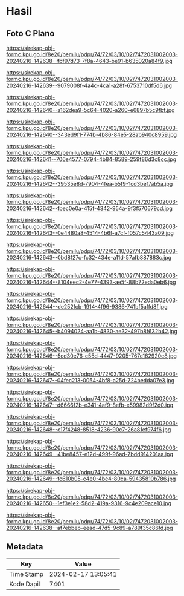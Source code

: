 # Hasil

## Foto C Plano

https://sirekap-obj-formc.kpu.go.id/8e20/pemilu/pdpr/74/72/03/10/02/7472031002003-20240216-142638--fbf97d73-7f8a-4643-be91-b635020a84f9.jpg

https://sirekap-obj-formc.kpu.go.id/8e20/pemilu/pdpr/74/72/03/10/02/7472031002003-20240216-142639--9079008f-4a4c-4ca1-a28f-6753710df5d6.jpg

https://sirekap-obj-formc.kpu.go.id/8e20/pemilu/pdpr/74/72/03/10/02/7472031002003-20240216-142640--a162dea9-5c64-4020-a260-e6897b5c9fbf.jpg

https://sirekap-obj-formc.kpu.go.id/8e20/pemilu/pdpr/74/72/03/10/02/7472031002003-20240216-142640--343ed9f1-774b-4b86-84e5-28ab940c8959.jpg

https://sirekap-obj-formc.kpu.go.id/8e20/pemilu/pdpr/74/72/03/10/02/7472031002003-20240216-142641--706e4577-0794-4b84-8589-259f86d3c8cc.jpg

https://sirekap-obj-formc.kpu.go.id/8e20/pemilu/pdpr/74/72/03/10/02/7472031002003-20240216-142642--39535e8d-7904-4fea-b5f9-1cd3bef7ab5a.jpg

https://sirekap-obj-formc.kpu.go.id/8e20/pemilu/pdpr/74/72/03/10/02/7472031002003-20240216-142642--fbec0e0a-415f-4342-954a-9f3f570679cd.jpg

https://sirekap-obj-formc.kpu.go.id/8e20/pemilu/pdpr/74/72/03/10/02/7472031002003-20240216-142643--0e4480a8-4514-4b6f-a7cf-f057c5443a09.jpg

https://sirekap-obj-formc.kpu.go.id/8e20/pemilu/pdpr/74/72/03/10/02/7472031002003-20240216-142643--0bd8f27c-fc32-434e-a11d-57afb887883c.jpg

https://sirekap-obj-formc.kpu.go.id/8e20/pemilu/pdpr/74/72/03/10/02/7472031002003-20240216-142644--8104eec2-4e77-4393-ae5f-88b72eda0eb6.jpg

https://sirekap-obj-formc.kpu.go.id/8e20/pemilu/pdpr/74/72/03/10/02/7472031002003-20240216-142644--de252fcb-1914-4f96-9386-741bf5affd8f.jpg

https://sirekap-obj-formc.kpu.go.id/8e20/pemilu/pdpr/74/72/03/10/02/7472031002003-20240216-142645--b4094024-aa1b-4830-ae32-497b8f632b42.jpg

https://sirekap-obj-formc.kpu.go.id/8e20/pemilu/pdpr/74/72/03/10/02/7472031002003-20240216-142646--5cd30e76-c55d-4447-9205-767c162920e8.jpg

https://sirekap-obj-formc.kpu.go.id/8e20/pemilu/pdpr/74/72/03/10/02/7472031002003-20240216-142647--04fec213-0054-4bf8-a25d-724bedda07e3.jpg

https://sirekap-obj-formc.kpu.go.id/8e20/pemilu/pdpr/74/72/03/10/02/7472031002003-20240216-142647--d6666f2b-e341-4af9-8efb-e59982d9f2d0.jpg

https://sirekap-obj-formc.kpu.go.id/8e20/pemilu/pdpr/74/72/03/10/02/7472031002003-20240216-142648--c17f4248-8518-4236-90c7-26a81ef974f6.jpg

https://sirekap-obj-formc.kpu.go.id/8e20/pemilu/pdpr/74/72/03/10/02/7472031002003-20240216-142649--41be8457-e12d-499f-96ad-7bdd914201aa.jpg

https://sirekap-obj-formc.kpu.go.id/8e20/pemilu/pdpr/74/72/03/10/02/7472031002003-20240216-142649--fc610b05-c4e0-4be4-80ca-59435810b786.jpg

https://sirekap-obj-formc.kpu.go.id/8e20/pemilu/pdpr/74/72/03/10/02/7472031002003-20240216-142650--1ef3e1e2-58d2-419a-9316-9c4e209ace10.jpg

https://sirekap-obj-formc.kpu.go.id/8e20/pemilu/pdpr/74/72/03/10/02/7472031002003-20240216-142638--af7ebbeb-eead-47d5-9c89-a789f35c86fd.jpg


## Metadata

| Key        | Value               |
| ---------- | ------------------- |
| Time Stamp | 2024-02-17 13:05:41 |
| Kode Dapil | 7401                |



